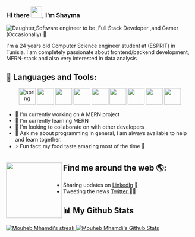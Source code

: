 ### Hi there <img src="https://raw.githubusercontent.com/MartinHeinz/MartinHeinz/master/wave.gif" width="30px">, I'm Shayma

![Daughter,Software engineer to be ,Full Stack Developer ,and Gamer (Occasionally) 🤣](https://i.postimg.cc/LsfSXpFd/ezgif-com-gif-maker.gif)

 I'm a 24 years old Computer Science engineer student at (ESPRIT) in Tunisia. I am completely passionate about frontend/backend development, MERN-stack and also very interested in data analysis 

## 🚀 Languages and Tools:
<p align="center">
<a href="https://spring.io"><img src="https://img.icons8.com/color/50/000000/spring-logo.png" alt="spring" width="45" height="45" /></a>
<a href="https://angular.io"><img src="https://img.icons8.com/color/48/000000/angularjs.png"  width="45" height="45"/></a>
<a href="https://nodejs.org"><img src="https://img.icons8.com/color/48/000000/nodejs.png"  width="45" height="45"/></a>
<a href="https://getbootstrap.com"><img src="https://img.icons8.com/color/48/000000/bootstrap.png" width="45" height="45"/></a>
<a href="https://www.w3.org/html/"><img src="https://img.icons8.com/color/48/000000/html-5--v1.png" width="45" height="45"/></a>
<a href="https://www.w3schools.com/css/"><img src="https://img.icons8.com/color/48/000000/css3.png" width="45" height="45"/></a>
<a href="https://neo4j.com"><img src="https://img.icons8.com/color/48/000000/mongodb.png" width="45" height="45"/></a>
<a href="https://www.mysql.com"><img src="https://img.icons8.com/color/48/000000/mysql-logo.png" width="45" height="45"/></a>
<a href="https://git-scm.com/"><img src="https://img.icons8.com/color/48/000000/git.png" width="45" height="45"/></a>

- 🔭 I’m currently working on A MERN project  
- 🌱 I’m currently learning MERN 
- 👯 I’m looking to collaborate on with other developers 
- 💬 Ask me about programming in general, I am always available to help and learn together. 
- ⚡ Fun fact: my food taste amazing most of the time 🤭 
 
 ## Find me around the web 🌎: <a href="#"><img align="left" width="150" height="150"  src="https://gist.githubusercontent.com/ManulMax/2d20af60d709805c55fd784ca7cba4b9/raw/bcfeac7604f674ace63623106eb8bb8471d844a6/github.gif"></a>

- Sharing updates on <a href="https://www.linkedin.com/in/shayma-rebhi-2bba42143/">LinkedIn</a> 💼
 - Tweeting the news <a href="https://twitter.com/RebhiShayma"> Twitter </a> ✍🏾


 
 ## 📊 My Github Stats
 


<a href="https://github-readme-stats.vercel.app/api?username=ShaymaRebhi&show_icons=true">  <img title="🔥 Get streak stats for your profile at git.io/streak-stats" alt="Mouheb Mhamdi's streak" src="https://github-readme-streak-stats.herokuapp.com/?user=SubhamRaoniar28&theme=black-ice&hide_border=true&stroke=0000&background=060A0CD0"/> </a>
<a  href="https://github.com/ShaymaRebhi/github-readme-stats"><img alt="Mouheb Mhamdi's Github Stats" src="https://github-readme-stats.vercel.app/api?username=ShaymaRebhi&show_icons=true&count_private=true&theme=react&hide_border=true&bg_color=0D1117" /></a>
 
